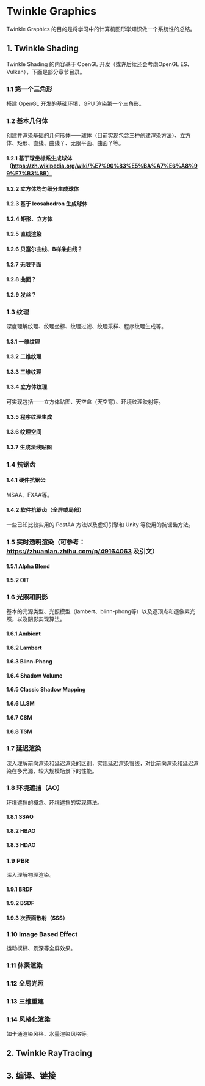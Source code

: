 # **Twinkle Graphics**
Twinkle Graphics 的目的是将学习中的计算机图形学知识做一个系统性的总结。

## 1. **Twinkle Shading**
Twinkle Shading 的内容基于 OpenGL 开发（或许后续还会考虑OpenGL ES、Vulkan），下面是部分章节目录。

### 1.1 **第一个三角形**
搭建 OpenGL 开发的基础环境，GPU 渲染第一个三角形。

### 1.2 **基本几何体**
创建并渲染基础的几何形体——球体（目前实现包含三种创建渲染方法）、立方体、矩形、直线、曲线？、无限平面、曲面？等。

#### 1.2.1 **基于球坐标系生成球体**（https://zh.wikipedia.org/wiki/%E7%90%83%E5%BA%A7%E6%A8%99%E7%B3%BB）

#### 1.2.2 **立方体均匀细分生成球体**

#### 1.2.3 **基于 Icosahedron 生成球体**

#### 1.2.4 **矩形、立方体**

#### 1.2.5 **直线渲染**

#### 1.2.6 **贝塞尔曲线、B样条曲线？**

#### 1.2.7 **无限平面**

#### 1.2.8 **曲面？**

#### 1.2.9 **发丝？**

### 1.3 **纹理**
深度理解纹理、纹理坐标、纹理过滤、纹理采样、程序纹理生成等。

#### 1.3.1 **一维纹理**

#### 1.3.2 **二维纹理**

#### 1.3.3 **三维纹理**

#### 1.3.4 **立方体纹理**
可实现包括——立方体贴图、天空盒（天空穹）、环境纹理映射等。

#### 1.3.5 **程序纹理生成**

#### 1.3.6 **纹理空间**

#### 1.3.7 **生成法线贴图**

### 1.4 **抗锯齿**

#### 1.4.1 **硬件抗锯齿**
MSAA、FXAA等。

#### 1.4.2 **软件抗锯齿**（全屏或局部）
一些已知比较实用的 PostAA 方法以及虚幻引擎和 Unity 等使用的抗锯齿方法。

### 1.5 **实时透明渲染**（可参考：https://zhuanlan.zhihu.com/p/49164063 及引文）

#### 1.5.1 **Alpha Blend**

#### 1.5.2 **OIT**


### 1.6 **光照和阴影**
基本的光源类型、光照模型（lambert、blinn-phong等）以及逐顶点和逐像素光照，以及阴影实现算法。

#### 1.6.1 **Ambient**

#### 1.6.2 **Lambert** 

#### 1.6.3 **Blinn-Phong**

#### 1.6.4 **Shadow Volume**

#### 1.6.5 **Classic Shadow Mapping**

#### 1.6.6 **LLSM**

#### 1.6.7 **CSM**

#### 1.6.8 **TSM**

### 1.7 **延迟渲染**
深入理解前向渲染和延迟渲染的区别，实现延迟渲染管线，对比前向渲染和延迟渲染在多光源、较大规模场景下的性能。



### 1.8 **环境遮挡**（AO）
环境遮挡的概念、环境遮挡的实现算法。


#### 1.8.1 **SSAO**

#### 1.8.2 **HBAO**

#### 1.8.3 **HDAO**


### 1.9 **PBR**
深入理解物理渲染。

#### 1.9.1 **BRDF**

#### 1.9.2 **BSDF**

#### 1.9.3 **次表面散射**（SSS）


### 1.10 **Image Based Effect**
运动模糊、景深等全屏效果。

### 1.11 **体素渲染**

### 1.12 **全局光照**

### 1.13 **三维重建**

### 1.14 **风格化渲染**
如卡通渲染风格、水墨渲染风格等。


## 2. **Twinkle RayTracing**


## 3. **编译、链接**
